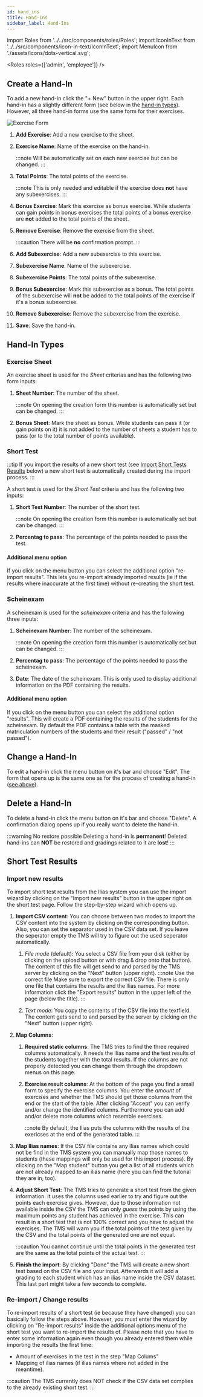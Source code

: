 ```yaml
---
id: hand_ins
title: Hand-Ins
sidebar_label: Hand-Ins
---
```


import Roles from '../../src/components/roles/Roles';
import IconInText from '../../src/components/icon-in-text/IconInText';
import MenuIcon from './assets/icons/dots-vertical.svg';

<Roles roles={['admin', 'employee']} />

## Create a Hand-In

To add a new hand-in click the "+ New" button in the upper right. Each hand-in has a slightly different form (see below in the [hand-in types](#hand-in-types)). However, all three hand-in forms use the same form for their exercises.

![Exercise Form](./assets/exercise_form.png)

1. **Add Exercise**: Add a new exercise to the sheet.

1. **Exercise Name**: Name of the exercise on the hand-in.

   :::note
   Will be automatically set on each new exercise but can be changed.
   :::

1. **Total Points**: The total points of the exercise.

   :::note
   This is only needed and editable if the exercise does **not** have any subexercises.
   :::

1. **Bonus Exercise**: Mark this exercise as bonus exercise. While students can gain points in bonus exercises the total points of a bonus exercise are **not** added to the total points of the sheet.

1. **Remove Exercise**: Remove the exercise from the sheet.

   :::caution
   There will be **no** confirmation prompt.
   :::

1. **Add Subexercise**: Add a new subexercise to this exercise.

1. **Subexercise Name**: Name of the subexercise.

1. **Subexercise Points**: The total points of the subexercise.

1. **Bonus Subexercise**: Mark this subexercise as a bonus. The total points of the subexercise will **not** be added to the total points of the exercise if it's a bonus subexercise.

1. **Remove Subexercise**: Remove the subexercise from the exercise.

1. **Save**: Save the hand-in.

## Hand-In Types

### Exercise Sheet

An exercise sheet is used for the _Sheet_ criterias and has the following two form inputs:

1. **Sheet Number**: The number of the sheet.

   :::note
   On opening the creation form this number is automatically set but can be changed.
   :::

1. **Bonus Sheet**: Mark the sheet as bonus. While students can pass it (or gain points on it) it is not added to the number of sheets a student has to pass (or to the total number of points available).

### Short Test

:::tip
If you import the results of a new short test (see [Import Short Tests Results](#import-short-test-results) below) a new short test is automatically created during the import process.
:::

A short test is used for the _Short Test_ criteria and has the following two inputs:

1. **Short Test Number**: The number of the short test.

   :::note
   On opening the creation form this number is automatically set but can be changed.
   :::

1. **Percentag to pass**: The percentage of the points needed to pass the test.

#### Additional menu option

If you click on the menu button <IconInText icon={MenuIcon} /> you can select the additional option "re-import results". This lets you re-import already imported results (ie if the results where inaccurate at the first time) without re-creating the short test.

### Scheinexam

A scheinexam is used for the _scheinexam_ criteria and has the following three inputs:

1. **Scheinexam Number**: The number of the scheinexam.

   :::note
   On opening the creation form this number is automatically set but can be changed.
   :::

1. **Percentag to pass**: The percentage of the points needed to pass the scheinexam.

1. **Date**: The date of the scheinexam. This is only used to display additional information on the PDF containing the results.

#### Additional menu option

If you click on the menu button <IconInText icon={MenuIcon} /> you can select the additional option "results". This will create a PDF containing the results of the students for the scheinexam. By default the PDF contains a table with the masked matriculation numbers of the students and their result ("passed" / "not passed").

## Change a Hand-In

To edit a hand-in click the menu button <IconInText icon={MenuIcon} /> on it's bar and choose "Edit". The form that opens up is the same one as for the process of creating a hand-in ([see above](#create-a-hand-in)).

## Delete a Hand-In

To delete a hand-in click the menu button <IconInText icon={MenuIcon} /> on it's bar and choose "Delete". A confirmation dialog opens up if you really want to delete the hand-in.

:::warning No restore possible
Deleting a hand-in is **permanent**! Deleted hand-ins can **NOT** be restored and gradings related to it are **lost**!
:::

## Short Test Results

### Import new results

To import short test results from the Ilias system you can use the import wizard by clicking on the "Import new results" button in the upper right on the short test page. Follow the step-by-step wizard which opens up.

1. **Import CSV content**: You can choose between two modes to import the CSV content into the system by clicking on the corresponding button. Also, you can set the separator used in the CSV data set. If you leave the seperator empty the TMS will try to figure out the used seperator automatically.

   1. _File mode_ (default): You select a CSV file from your disk (either by clicking on the upload button or with drag & drop onto that button). The content of this file will get send to and parsed by the TMS server by clicking on the "Next" button (upper right).
      :::note Use the correct file
      Make sure to export the correct CSV file. There is only one file that contains the results and the Ilias names. For more information click the "Export results" button in the upper left of the page (below the title).
      :::

   1. _Text mode_: You copy the contents of the CSV file into the textfield. The content gets send to and parsed by the server by clicking on the "Next" button (upper right).

1. **Map Columns**:

   1. **Required static columns**: The TMS tries to find the three required columns automatically. It needs the Ilias name and the test results of the students together with the total results. If the columns are not properly detected you can change them through the dropdown menus on this page.

   1. **Exercise result columns**: At the bottom of the page you find a small form to specify the exercise columns. You enter the _amount_ of exercises and whether the TMS should get those columns from the end or the start of the table. After clicking "Accept" you can verify and/or change the identified columns. Furthermore you can add and/or delete more columns which resemble exercises.

      :::note
      By default, the Ilias puts the columns with the results of the exericses at the end of the generated table.
      :::

1. **Map Ilias names**:
   If the CSV file contains any Ilias names which could not be find in the TMS system you can manually map those names to students (these mappings will only be used for this import process).
   By clicking on the "Map student" button you get a list of all students which are not already mapped to an ilias name (here you can find the tutorial they are in, too).

1. **Adjust Short Test**:
   The TMS tries to generate a short test from the given information.
   It uses the columns used earlier to try and figure out the points each exercise gives.
   However, due to those information not available inside the CSV the TMS can only _guess_ the points by using the maximum points any student has achieved in the exercise.
   This can result in a short test that is not 100% correct and you have to adjust the exercises.
   The TMS will warn you if the total points of the test given by the CSV and the total points of the generated one are not equal.

   :::caution
   You cannot continue until the total points in the generated test are the same as the total points of the actual test.
   :::

1. **Finish the import**:
   By clicking "Done" the TMS will create a new short test based on the CSV file and your input.
   Afterwards it will add a grading to each student which has an ilias name inside the CSV dataset.
   This last part might take a few seconds to complete.

### Re-import / Change results

To re-import results of a short test (ie because they have changed) you can basically follow the steps above.
However, you must enter the wizard by clicking on "Re-import results" inside the additional options menu of the short test you want to re-import the results of.
Please note that you have to enter some information again even though you already entered them while importing the results the first time:

- Amount of exercises in the test in the step "Map Colums"
- Mapping of ilias names (if ilias names where not added in the meantime).

:::caution
The TMS currently does NOT check if the CSV data set complies to the already existing short test.
:::
